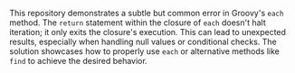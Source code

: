 This repository demonstrates a subtle but common error in Groovy's `each` method.  The `return` statement within the closure of `each` doesn't halt iteration; it only exits the closure's execution. This can lead to unexpected results, especially when handling null values or conditional checks. The solution showcases how to properly use `each` or alternative methods like `find` to achieve the desired behavior.